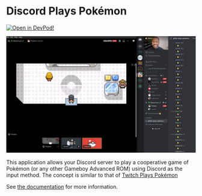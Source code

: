 # Discord Plays Pokémon

[![Open in DevPod!](https://devpod.sh/assets/open-in-devpod.svg)](https://devpod.sh/open#https://github.com/shepherdjerred/better-skill-capped)

![A screenshot of a desktop. The window on the left shows a video stream of Pokémon Liquid Crystal produced by this application. The window on the right shows the Discord application with a user named Pokebot in a voice channel. Discord is also displaying a text channel where users can enter commands to control the Pokémon bot](docs/docs/assets/images/screenshot_all.png)

This application allows your Discord server to play a cooperative game of Pokémon (or any other Gameboy Advanced ROM) using Discord as the input method. The concept is similar to that of [Twitch Plays Pokémon](https://en.wikipedia.org/wiki/Twitch_Plays_Pok%C3%A9mon)

See [the documentation](https://discord-plays-pokemon.sjer.red/) for more information.
